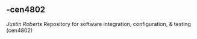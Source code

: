## -cen4802
*Justin Roberts*
Repository for software integration, configuration, & testing (cen4802)
